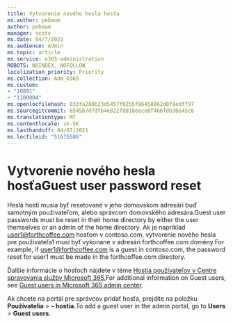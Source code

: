 ```yaml
---
title: Vytvorenie nového hesla hosťa
ms.author: pebaum
author: pebaum
manager: scotv
ms.date: 04/7/2021
ms.audience: Admin
ms.topic: article
ms.service: o365-administration
ROBOTS: NOINDEX, NOFOLLOW
localization_priority: Priority
ms.collection: Adm_O365
ms.custom:
- "10891"
- "1100004"
ms.openlocfilehash: 833fa288b23d5457f0255f86458862d8f8edff97
ms.sourcegitcommit: 6545b7d7dfb4e022fd018eece6f466fdb36e45c6
ms.translationtype: MT
ms.contentlocale: sk-SK
ms.lasthandoff: 04/07/2021
ms.locfileid: "51675586"
---
```

# <a name="guest-user-password-reset"></a><span data-ttu-id="94fa0-102">Vytvorenie nového hesla hosťa</span><span class="sxs-lookup"><span data-stu-id="94fa0-102">Guest user password reset</span></span>

<span data-ttu-id="94fa0-103">Heslá hostí musia byť resetované v jeho domovskom adresári buď samotným používateľom, alebo správcom domovského adresára.</span><span class="sxs-lookup"><span data-stu-id="94fa0-103">Guest user passwords must be reset in their home directory by either the user themselves or an admin of the home directory.</span></span> <span data-ttu-id="94fa0-104">Ak je napríklad user1@forthcoffee.com hosťom v contoso.com, vytvorenie nového hesla pre používateľa1 musí byť vykonané v adresári forthcoffee.com domény.</span><span class="sxs-lookup"><span data-stu-id="94fa0-104">For example, if user1@forthcoffee.com is a guest in contoso.com, the password reset for user1 must be made in the forthcoffee.com directory.</span></span>

<span data-ttu-id="94fa0-105">Ďalšie informácie o hosťoch nájdete v téme [Hostia používateľov v Centre spravovania služby Microsoft 365.](https://docs.microsoft.com/microsoft-365/admin/add-users/about-guest-users)</span><span class="sxs-lookup"><span data-stu-id="94fa0-105">For additional information on Guest users, see [Guest users in Microsoft 365 admin center](https://docs.microsoft.com/microsoft-365/admin/add-users/about-guest-users).</span></span>

<span data-ttu-id="94fa0-106">Ak chcete na portál pre správcov pridať hosťa, prejdite na položku **Používatelia**  >  **– hostia.**</span><span class="sxs-lookup"><span data-stu-id="94fa0-106">To add a guest user in the admin portal, go to **Users** > **Guest users**.</span></span>